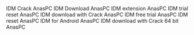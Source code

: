 IDM Crack AnasPC 
IDM Download AnasPC
IDM extension AnasPC
IDM trial reset AnasPC
IDM download with Crack AnasPC
IDM free trial AnasPC
IDM reset AnasPC
IDM for Android AnasPC
IDM download with Crack 64 bit AnasPC
